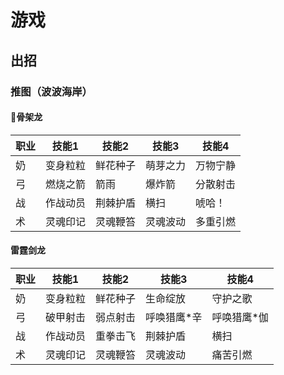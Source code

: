 # 游戏
## 出招
### 推图（波波海岸）
#### 骨架龙

| 职业 | 技能1 | 技能2 | 技能3 | 技能4 |
| --- | --- | --- | --- | --- |
| 奶 | 变身粒粒 | 鲜花种子 | 萌芽之力 | 万物宁静 |
| 弓 | 燃烧之箭 | 箭雨 | 爆炸箭 | 分散射击 |
| 战 | 作战动员 | 荆棘护盾 | 横扫 | 唬哈！ |
| 术 | 灵魂印记 | 灵魂鞭笞 | 灵魂波动 | 多重引燃| 


#### 雷霆剑龙

| 职业 | 技能1 | 技能2 | 技能3 | 技能4 |
| --- | --- | --- | --- | --- |
| 奶 | 变身粒粒 | 鲜花种子 | 生命绽放 | 守护之歌 |
| 弓 | 破甲射击 | 弱点射击 | 呼唤猎鹰*辛 | 呼唤猎鹰*伽 |
| 战 | 作战动员 | 重拳击飞 | 荆棘护盾 | 横扫 |
| 术 | 灵魂印记 | 灵魂鞭笞 | 灵魂波动 | 痛苦引燃 |


